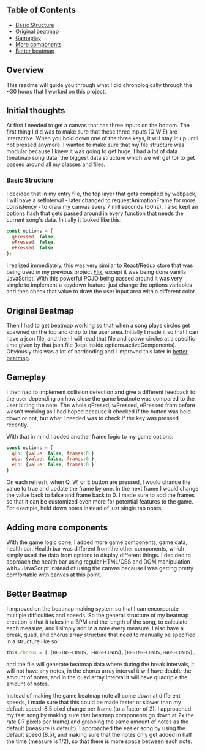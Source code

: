 ## Table of Contents
- [Basic Structure](#basic-structure)
- [Original beatmap](#original-beatmap)
- [Gameplay](#gameplay)
- [More components](#adding-more-components)
- [Better beatmap](#better-beatmap)

## Overview
This readme will guide you through what I did chronologically through the ~30 hours that I worked on this project.
## Initial thoughts
At first I needed to get a canvas that has three inputs on the bottom. The first thing I did was to make sure that these three inputs (Q W E) are interactive. When you hold down one of the three keys, it will stay lit up until not pressed anymore. I wanted to make sure that my file structure was modular because I knew it was going to get huge. I had a lot of data (beatmap song data, the biggest data structure which we will get to) to get passed around all my classes and files.

### Basic Structure
I decided that in my entry file, the top layer that gets compiled by webpack, I will have a setInterval - later changed to requestAnimationFrame for more consistency - to draw my canvas every 7 milliseconds (60hz). I also kept an options hash that gets passed around in every function that needs the current song's data. Initially it looked like this:
```js
const options = {
  qPressed: false,
  wPressed: false,
  ePressed: false
};
```

I realized immediately, this was very similar to React/Redux store that was being used in my previous project [Flix](https://flix1.herokuapp.com/), except it was being done vanilla JavaScript. With this powerful POJO being passed around it was very simple to implement a keydown feature: just change the options variables and then check that value to draw the user input area with a different color.

## Original Beatmap
Then I had to get beatmap working so that when a song plays circles get spawned on the top and drop to the user area. Initially I made it so that I can have a json file, and then I will read that file and spawn circles at a specific time given by that json file (kept inside options.activeComponents). Obviously this was a lot of hardcoding and I improved this later in [better beatmap](#better-beatmap).

## Gameplay
I then had to implement collision detection and give a different feedback to the user depending on how close the game beatnote was compared to the user hitting the note. The whole qPresed, wPressed, ePressed from before wasn't working as I had hoped because it checked if the button was held down or not, but what I needed was to check if the key was pressed recently.

With that in mind I added another frame logic to my game options:
```js
const options = {
  qUp: {value: false, frames:0 }
  wUp: {value: false, frames:0 }
  eUp: {value: false, frames:0 }
}
```
On each refresh, when Q, W, or E button are pressed, I would change the value to true and update the frame by one. In the next frame I would change the value back to false and frame back to 0. I made sure to add the frames so that it can be customized even more for potential features to the game. For example, held down notes instead of just single tap notes.

## Adding more components
With the game logic done, I added more game components, game data, health bar. Health bar was different from the other components, which simply used the data from options to display different things. I decided to approach the health bar using regular HTML/CSS and DOM manipulation with= JavaScript instead of using the canvas because I was getting pretty comfortable with canvas at this point.

## Better Beatmap
I improved on the beatmap making system so that I can encorporate multiple difficulties and speeds. So the general structure of my beatmap creation is that it takes in a BPM and the length of the song, to calculate each measure, and I simply add in a note every measure. I also have a break, quad, and chorus array structure that need to manually be specified in a structure like so:
```js
this.chorus = [ [BEGINSECONDS, ENDSECONDS],[BEGINSECONDS,ENDSECONDS], [145, 167]];
```
and the file will generate beatmap data where during the break intervals, it will not have any notes, in the chorus array interval it will have double the amount of notes, and in the quad array interval it will have quadriple the amount of notes.

 Instead of making the game beatmap note all come down at different speeds, I made sure that this could be made faster or slower than my default speed: 8.5 pixel change per frame (to a factor of 2). I approached my fast song by making sure that beatmap components go down at 2x the rate (17 pixels per frame) and grabbing the same amount of notes as the default (measure is default). I approached the easier song by using the default speed (8.5), and making sure that the notes only get added in half the time (measure is 1/2), so that there is more space between each note.
